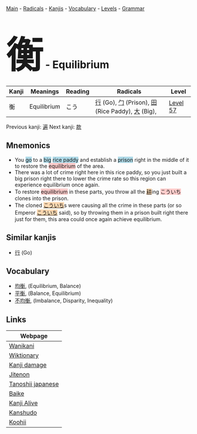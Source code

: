 <style> bigfont {font-size: 100px}</style>
[Main](../README.md) -
[Radicals](../radicals.md) -
[Kanjis](../kanjis.md) -
[Vocabulary](../vocabulary.md) -
[Levels](../levels.md) -
[Grammar](../grammar.md)
# <bigfont> 衡</bigfont> - Equilibrium 

| Kanji | Meanings | Reading | Radicals | Level |
| --- | --- | --- | --- | --- |
| 衡 | Equilibrium | こう | [行](../radicals/行.md) (Go), [勹](../radicals/勹.md) (Prison), [田](../radicals/田.md) (Rice Paddy), [大](../radicals/大.md) (Big),  | [Level 57](../levels/wk_level57.md) |

Previous kanji: [遍](遍.md) Next kanji: [款](款.md) 

## Mnemonics
 * You <span style="background-color:#ADD8E6"> go</span> to a <span style="background-color:#ADD8E6"> big</span> <span style="background-color:#ADD8E6"> rice paddy</span> and establish a <span style="background-color:#ADD8E6"> prison</span> right in the middle of it to restore the <span style="background-color:#ffcccb"> equilibrium</span> of the area.
* There was a lot of crime right here in this rice paddy, so you just built a big prison right there to lower the crime rate so this region can experience equilibrium once again.
* To restore <span style="background-color:#ffcccb"> equilibrium</span> in these parts, you throw all the <span style="background-color:#fed8b1"> [耕](https://jisho.org/search/耕)</span>ing <span style="background-color:#ffcccb"> こういち</span> clones into the prison. 
* The cloned <span style="background-color:#fed8b1"> [こういち](https://jisho.org/search/こういち)</span>s were causing all the crime in these parts (or so Emperor <span style="background-color:#fed8b1"> [こういち](https://jisho.org/search/こういち)</span> said), so by throwing them in a prison built right there just for them, this area could once again achieve equilibrium.


## Similar kanjis
 * [行](行.md) (Go)


## Vocabulary
 * [均衡](../vocabulary/衡.md), (Equilibrium, Balance)
* [平衡](../vocabulary/衡.md), (Balance, Equilibrium)
* [不均衡](../vocabulary/衡.md), (Imbalance, Disparity, Inequality)



## Links 

| Webpage |
| --- |
| [Wanikani          ](https://www.wanikani.com/kanji/衡) |
| [Wiktionary        ](https://en.wiktionary.org/wiki/衡) |
| [Kanji damage      ](http://www.kanjidamage.com/kanji/search?utf8=✓&q=衡) |
| [Jitenon           ](https://jitenon.com/kanji/衡) |
| [Tanoshii japanese ](https://www.tanoshiijapanese.com/dictionary/kanji.cfm?k=衡) |
| [Baike             ](https://baike.baidu.com/item/衡) |
| [Kanji Alive       ](https://app.kanjialive.com/衡) |
| [Kanshudo          ](https://www.kanshudo.com/searchmn?q=衡) |
| [Koohii            ](https://kanji.koohii.com/study/kanji/衡) |
